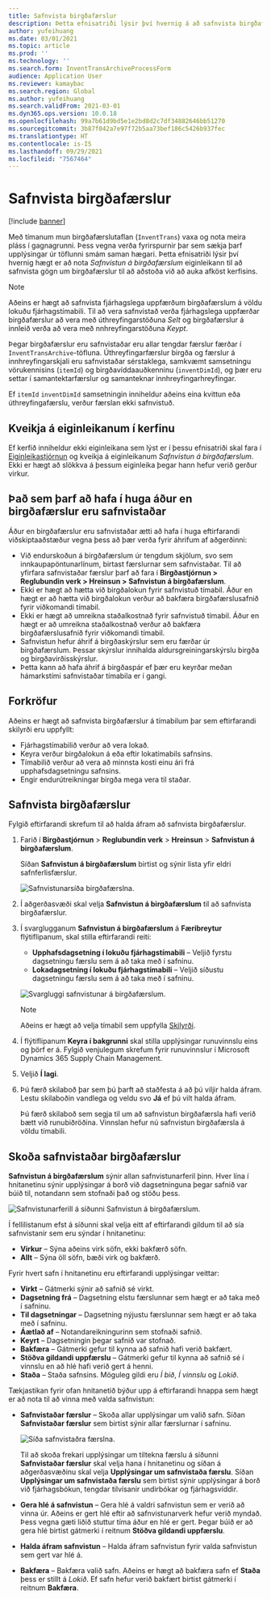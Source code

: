 ```yaml
---
title: Safnvista birgðafærslur
description: Þetta efnisatriði lýsir því hvernig á að safnvista birgðafærslugögn til að hjálpa við að auka afköst kerfisins.
author: yufeihuang
ms.date: 03/01/2021
ms.topic: article
ms.prod: ''
ms.technology: ''
ms.search.form: InventTransArchiveProcessForm
audience: Application User
ms.reviewer: kamaybac
ms.search.region: Global
ms.author: yufeihuang
ms.search.validFrom: 2021-03-01
ms.dyn365.ops.version: 10.0.18
ms.openlocfilehash: 99a7b61d9bd5e1e2bd8d2c7df34882646bb51270
ms.sourcegitcommit: 3b87f042a7e97f72b5aa73bef186c5426b937fec
ms.translationtype: HT
ms.contentlocale: is-IS
ms.lasthandoff: 09/29/2021
ms.locfileid: "7567464"
---
```

# <a name="archive-inventory-transactions"></a>Safnvista birgðafærslur

[!include [banner](../../includes/banner.md)]

Með tímanum mun birgðafærslutaflan (`InventTrans`) vaxa og nota meira pláss í gagnagrunni. Þess vegna verða fyrirspurnir þar sem sækja þarf upplýsingar úr töflunni smám saman hægari. Þetta efnisatriði lýsir því hvernig hægt er að nota *Safnvistun á birgðafærslum* eiginleikann til að safnvista gögn um birgðafærslur til að aðstoða við að auka afköst kerfisins.

> [!NOTE]
> Aðeins er hægt að safnvista fjárhagslega uppfærðum birgðafærslum á völdu lokuðu fjárhagstímabili. Til að vera safnvistað verða fjárhagslega uppfærðar birgðafærslur að vera með úthreyfingarstöðuna *Selt* og birgðafærslur á innleið verða að vera með nnhreyfingarstöðuna *Keypt*.

Þegar birgðafærslur eru safnvistaðar eru allar tengdar færslur færðar í `InventTransArchive`-töfluna. Úthreyfingarfærslur birgða og færslur á innhreyfingarskjali eru safnvistaðar sérstaklega, samkvæmt samsetningu vörukennisins (`itemId`) og birgðavíddaauðkenninu (`inventDimId`), og þær eru settar í samantektarfærslur og samanteknar innhreyfingarhreyfingar.

Ef `itemId` `inventDimId` samsetningin inniheldur aðeins eina kvittun eða úthreyfingafærslu, verður færslan ekki safnvistuð.

## <a name="turn-on-the-feature-in-your-system"></a>Kveikja á eiginleikanum í kerfinu

Ef kerfið inniheldur ekki eiginleikana sem lýst er í þessu efnisatriði skal fara í [Eiginleikastjórnun](../../fin-ops-core/fin-ops/get-started/feature-management/feature-management-overview.md) og kveikja á eiginleikanum *Safnvistun á birgðafærslum*. Ekki er hægt að slökkva á þessum eiginleika þegar hann hefur verið gerður virkur.

## <a name="things-to-consider-before-you-archive-inventory-transactions"></a>Það sem þarf að hafa í huga áður en birgðafærslur eru safnvistaðar

Áður en birgðafærslur eru safnvistaðar ætti að hafa í huga eftirfarandi viðskiptaaðstæður vegna þess að þær verða fyrir áhrifum af aðgerðinni:

- Við endurskoðun á birgðafærslum úr tengdum skjölum, svo sem innkaupapöntunarlínum, birtast færslurnar sem safnvistaðar. Til að yfirfara safnvistaðar færslur þarf að fara í **Birgðastjórnun \> Reglubundin verk \> Hreinsun \> Safnvistun á birgðafærslum**.
- Ekki er hægt að hætta við birgðalokun fyrir safnvistuð tímabil. Áður en hægt er að hætta við birgðalokun verður að bakfæra birgðafærslusafnið fyrir viðkomandi tímabil.
- Ekki er hægt að umreikna staðalkostnað fyrir safnvistuð tímabil. Áður en hægt er að umreikna staðalkostnað verður að bakfæra birgðafærslusafnið fyrir viðkomandi tímabil.
- Safnvistun hefur áhrif á birgðaskýrslur sem eru færðar úr birgðafærslum. Þessar skýrslur innihalda aldursgreiningarskýrslu birgða og birgðavirðisskýrslur.
- Þetta kann að hafa áhrif á birgðaspár ef þær eru keyrðar meðan hámarkstími safnvistaðar tímabila er í gangi.

## <a name="prerequisites"></a>Forkröfur

Aðeins er hægt að safnvista birgðafærslur á tímabilum þar sem eftirfarandi skilyrði eru uppfyllt:

- Fjárhagstímabilið verður að vera lokað.
- Keyra verður birgðalokun á eða eftir lokatímabils safnsins.
- Tímabilið verður að vera að minnsta kosti einu ári frá upphafsdagsetningu safnsins.
- Engir endurútreikningar birgða mega vera til staðar.

## <a name="archive-inventory-transactions"></a>Safnvista birgðafærslur

Fylgið eftirfarandi skrefum til að halda áfram að safnvista birgðafærslur.

1. Farið í **Birgðastjórnun** \> **Reglubundin verk** \> **Hreinsun** \> **Safnvistun á birgðafærslum**.

    Síðan **Safnvistun á birgðafærslum** birtist og sýnir lista yfir eldri safnferlisfærslur.

    ![Safnvistunarsíða birgðafærslna.](media/archive-inventory-empty.png "Safnvistunarsíða birgðafærslna")

1. Í aðgerðasvæði skal velja **Safnvistun á birgðafærslum** til að safnvista birgðafærslur.
1. Í svarglugganum **Safnvistun á birgðafærslum** á **Færibreytur** flýtiflipanum, skal stilla eftirfarandi reiti:

    - **Upphafsdagsetning í lokuðu fjárhagstímabili** – Veljið fyrstu dagsetningu færslu sem á að taka með í safninu.
    - **Lokadagsetning í lokuðu fjárhagstímabili** – Veljið síðustu dagsetningu færslu sem á að taka með í safninu.

    ![Svargluggi safnvistunar á birgðafærslum.](media/archive-inventory-dates.png "Svargluggi safnvistunar á birgðafærslum")

    > [!NOTE]
    > Aðeins er hægt að velja tímabil sem uppfylla [Skilyrði](#prerequisites).

1. Í flýtiflipanum **Keyra í bakgrunni** skal stilla upplýsingar runuvinnslu eins og þörf er á. Fylgið venjulegum skrefum fyrir runuvinnslur í Microsoft Dynamics 365 Supply Chain Management.
1. Veljið **Í lagi**.
1. Þú færð skilaboð þar sem þú þarft að staðfesta á að þú viljir halda áfram. Lestu skilaboðin vandlega og veldu svo **Já** ef þú vilt halda áfram.

    Þú færð skilaboð sem segja til um að safnvistun birgðafærsla hafi verið bætt við runubiðröðina. Vinnslan hefur nú safnvistun birgðafærsla á völdu tímabili.

## <a name="view-archived-inventory-transactions"></a>Skoða safnvistaðar birgðafærslur

**Safnvistun á birgðafærslum** sýnir allan safnvistunarferil þinn. Hver lína í hnitanetinu sýnir upplýsingar á borð við dagsetninguna þegar safnið var búið til, notandann sem stofnaði það og stöðu þess.

![Safnvistunarferill á síðunni Safnvistun á birgðafærslum.](media/archive-inventory-full.png "Safnvistunarferill á síðunni Safnvistun á birgðafærslum")

Í fellilistanum efst á síðunni skal velja eitt af eftirfarandi gildum til að sía safnvistanir sem eru sýndar í hnitanetinu:

- **Virkur** – Sýna aðeins virk söfn, ekki bakfærð söfn.
- **Allt** – Sýna öll söfn, bæði virk og bakfærð.

Fyrir hvert safn í hnitanetinu eru eftirfarandi upplýsingar veittar:

- **Virkt** – Gátmerki sýnir að safnið sé virkt.
- **Dagsetning frá** – Dagsetning elstu færslunnar sem hægt er að taka með í safninu.
- **Til dagsetningar** – Dagsetning nýjustu færslunnar sem hægt er að taka með í safninu.
- **Áætlað af** – Notandareikningurinn sem stofnaði safnið.
- **Keyrt** – Dagsetningin þegar safnið var stofnað.
- **Bakfæra** – Gátmerki gefur til kynna að safnið hafi verið bakfært.
- **Stöðva gildandi uppfærslu** – Gátmerki gefur til kynna að safnið sé í vinnslu en að hlé hafi verið gert á henni.
- **Staða** – Staða safnsins. Möguleg gildi eru *Í bið*, *Í vinnslu* og *Lokið*.

Tækjastikan fyrir ofan hnitanetið býður upp á eftirfarandi hnappa sem hægt er að nota til að vinna með valda safnvistun:

- **Safnvistaðar færslur** – Skoða allar upplýsingar um valið safn. Síðan **Safnvistaðar færslur** sem birtist sýnir allar færslurnar í safninu.

    ![Síða safnvistaðra færslna.](media/archive-inventory-transactions.png "Síða safnvistaðra færslna")

    Til að skoða frekari upplýsingar um tiltekna færslu á síðunni **Safnvistaðar færslur** skal velja hana í hnitanetinu og síðan á aðgerðasvæðinu skal velja **Upplýsingar um safnvistaða færslu**. Síðan **Upplýsingar um safnvistaða færslu** sem birtist sýnir upplýsingar á borð við fjárhagsbókun, tengdar tilvísanir undirbókar og fjárhagsvíddir.

- **Gera hlé á safnvistun** – Gera hlé á valdri safnvistun sem er verið að vinna úr. Aðeins er gert hlé eftir að safnvistunarverk hefur verið myndað. Þess vegna gæti liðið stuttur tíma áður en hlé er gert. Þegar búið er að gera hlé birtist gátmerki í reitnum **Stöðva gildandi uppfærslu**.
- **Halda áfram safnvistun** – Halda áfram safnvistun fyrir valda safnvistun sem gert var hlé á.
- **Bakfæra** – Bakfæra valið safn. Aðeins er hægt að bakfæra safn ef **Staða** þess er stillt á *Lokið*. Ef safn hefur verið bakfært birtist gátmerki í reitnum **Bakfæra**.
